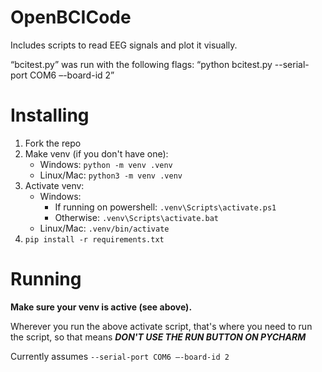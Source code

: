 # OpenBCICode
Includes scripts to read EEG signals and plot it visually.

“bcitest.py” was run with the following flags: “python bcitest.py --serial-port COM6 –-board-id 2”

# Installing
1. Fork the repo
0. Make venv (if you don't have one):
    - Windows: `python -m venv .venv`
    - Linux/Mac: `python3 -m venv .venv`
0. Activate venv:
    - Windows:
        - If running on powershell: `.venv\Scripts\activate.ps1`
        - Otherwise: `.venv\Scripts\activate.bat`
    - Linux/Mac: `.venv/bin/activate`
0. `pip install -r requirements.txt`

# Running
**Make sure your venv is active (see above).**

Wherever you run the above activate script, that's where
you need to run the script, so that means *__DON'T USE THE
RUN BUTTON ON PYCHARM__*

Currently assumes `--serial-port COM6 –-board-id 2`